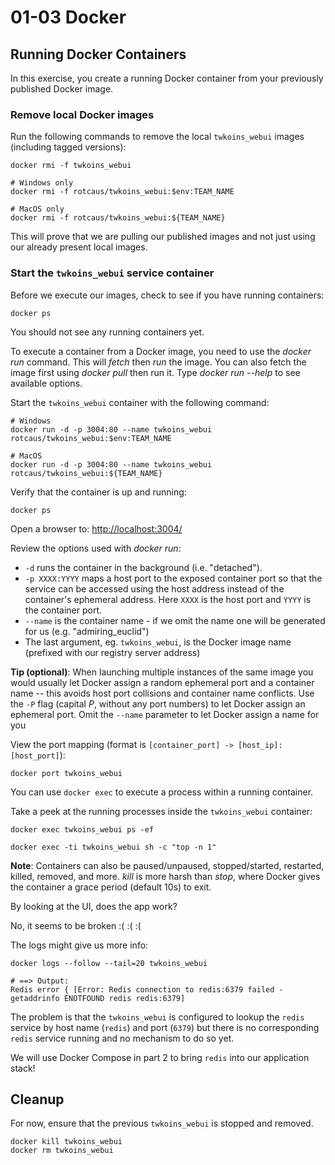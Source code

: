# 01-03 Docker

## Running Docker Containers

In this exercise, you create a running Docker container from your previously published Docker image.

### Remove local Docker images

Run the following commands to remove the local `twkoins_webui` images (including tagged versions):

```console
docker rmi -f twkoins_webui

# Windows only
docker rmi -f rotcaus/twkoins_webui:$env:TEAM_NAME

# MacOS only
docker rmi -f rotcaus/twkoins_webui:${TEAM_NAME}
```

This will prove that we are pulling our published images and not just using our already present local images.

### Start the `twkoins_webui` service container

Before we execute our images, check to see if you have running containers:

```console
docker ps
```

You should not see any running containers yet.

To execute a container from a Docker image, you need to use the _docker run_ command. This will _fetch_ then _run_ the image. You can also fetch the image first using _docker pull_ then run it. Type _docker run --help_ to see available options.

Start the `twkoins_webui` container with the following command:

```console
# Windows
docker run -d -p 3004:80 --name twkoins_webui rotcaus/twkoins_webui:$env:TEAM_NAME

# MacOS
docker run -d -p 3004:80 --name twkoins_webui rotcaus/twkoins_webui:${TEAM_NAME}
```

Verify that the container is up and running:

```console
docker ps
```

Open a browser to: <http://localhost:3004/>

Review the options used with _docker run_:

- `-d` runs the container in the background (i.e. "detached").
- `-p XXXX:YYYY` maps a host port to the exposed container port so that the service can be accessed using the host address instead of the container's ephemeral address. Here `XXXX` is the host port and `YYYY` is the container port.
- `--name` is the container name - if we omit the name one will be generated for us (e.g. "admiring_euclid")
- The last argument, eg. `twkoins_webui`, is the Docker image name (prefixed with our registry server address)

**Tip (optional)**: When launching multiple instances of the same image you would usually let Docker assign a random ephemeral port and a container name -- this avoids host port collisions and container name conflicts. Use the `-P` flag (capital _P_, without any port numbers) to let Docker assign an ephemeral port. Omit the `--name` parameter to let Docker assign a name for you

View the port mapping (format is `[container_port] -> [host_ip]:[host_port]`):

```console
docker port twkoins_webui
```

You can use `docker exec` to execute a process within a running container.

Take a peek at the running processes inside the `twkoins_webui` container:

```console
docker exec twkoins_webui ps -ef
```

```console
docker exec -ti twkoins_webui sh -c "top -n 1"
```

**Note**: Containers can also be paused/unpaused, stopped/started, restarted, killed, removed, and more. _kill_ is more harsh than _stop_, where Docker gives the container a grace period (default 10s) to exit.

By looking at the UI, does the app work?

No, it seems to be broken :( :( :(

The logs might give us more info:

```console
docker logs --follow --tail=20 twkoins_webui
```

```output
# ==> Output:
Redis error { [Error: Redis connection to redis:6379 failed - getaddrinfo ENOTFOUND redis redis:6379]
```

The problem is that the `twkoins_webui` is configured to lookup the `redis` service by host name (`redis`) and port (`6379`) but there is no corresponding `redis` service running and no mechanism to do so yet.

We will use Docker Compose in part 2 to bring `redis` into our application stack!

## Cleanup

For now, ensure that the previous `twkoins_webui` is stopped and removed.

```console
docker kill twkoins_webui
docker rm twkoins_webui
```
